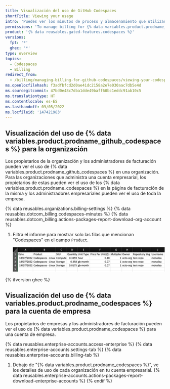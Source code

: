 ```yaml
---
title: Visualización del uso de GitHub Codespaces
shortTitle: Viewing your usage
intro: 'Puedes ver los minutos de proceso y almacenamiento que utilizan los {% data variables.product.prodname_github_codespaces %}.'
permissions: 'To manage billing for {% data variables.product.prodname_github_codespaces %} for an organization, you must be an organization owner or a billing manager.'
product: '{% data reusables.gated-features.codespaces %}'
versions:
  fpt: '*'
  ghec: '*'
type: overview
topics:
  - Codespaces
  - Billing
redirect_from:
  - /billing/managing-billing-for-github-codespaces/viewing-your-codespaces-usage
ms.openlocfilehash: f3adfbfcd2d0ae41dc2158a2e7e030aac7db5e4d
ms.sourcegitcommit: 47bd0e48c7dba1dde49baff60bc1eddc91ab10c5
ms.translationtype: HT
ms.contentlocale: es-ES
ms.lasthandoff: 09/05/2022
ms.locfileid: '147421983'
---
```

## Visualización del uso de {% data variables.product.prodname_github_codespaces %} para la organización

Los propietarios de la organización y los administradores de facturación pueden ver el uso de {% data variables.product.prodname_github_codespaces %} en una organización. Para las organizaciones que administra una cuenta empresarial, los propietarios de estas pueden ver el uso de los {% data variables.product.prodname_codespaces %} en la página de facturación de la misma y los administradores empresariales pueden ver el uso de toda la empresa.

{% data reusables.organizations.billing-settings %} {% data reusables.dotcom_billing.codespaces-minutes %} {% data reusables.dotcom_billing.actions-packages-report-download-org-account %}
1. Filtra el informe para mostrar solo las filas que mencionan "Codespaces" en el campo `Product`.

   ![Un informe de uso filtrado por Codespaces](/assets/images/help/codespaces/CSV-usage-report.png)

{% ifversion ghec %}
## Visualización del uso de {% data variables.product.prodname_codespaces %} para la cuenta de empresa

Los propietarios de empresas y los administradores de facturación pueden ver el uso de {% data variables.product.prodname_codespaces %} para una cuenta de empresa.

{% data reusables.enterprise-accounts.access-enterprise %} {% data reusables.enterprise-accounts.settings-tab %} {% data reusables.enterprise-accounts.billing-tab %}
1. Debajo de "{% data variables.product.prodname_codespaces %}", ve los detalles de uso de cada organización en tu cuenta empresarial.
{% data reusables.enterprise-accounts.actions-packages-report-download-enterprise-accounts %} {% endif %}

